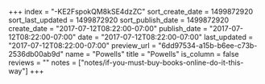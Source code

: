 +++
index = "-KE2FspokQM8kSE4dzZC"
sort_create_date = 1499872920
sort_last_updated = 1499872920
sort_publish_date = 1499872920
create_date = "2017-07-12T08:22:00-07:00"
publish_date = "2017-07-12T08:22:00-07:00"
date = "2017-07-12T08:22:00-07:00"
last_updated = "2017-07-12T08:22:00-07:00"
preview_url = "6dd97534-a15b-b6ee-c73b-2536db00ab9d"
name = "Powells"
title = "Powells"
is_column = false
reviews = ""
notes = ["notes/if-you-must-buy-books-online-do-it-this-way"]
+++

